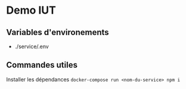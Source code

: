 # Demo IUT

## Variables d'environements

- ./service/.env

## Commandes utiles

Installer les dépendances
`docker-compose run <nom-du-service> npm i`